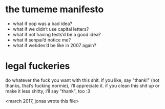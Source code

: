 # the tumeme manifesto
- what if oop was a bad idea?
- what if we didn‘t use capital letters?
- what if not having tests‘d be a good idea?
- what if senpai‘d notice me? 
- what if webdev‘d be like in 2007 again?

# legal fuckeries
do whatever the fuck you want with this shit. if you like, say "thank!" (not thanks, that‘s fucking normie), i‘ll appreciate it.
if you clean this shit up or make it less shitty, i‘ll say "thank", too :3

<march 2017, jonas wrote this file>
